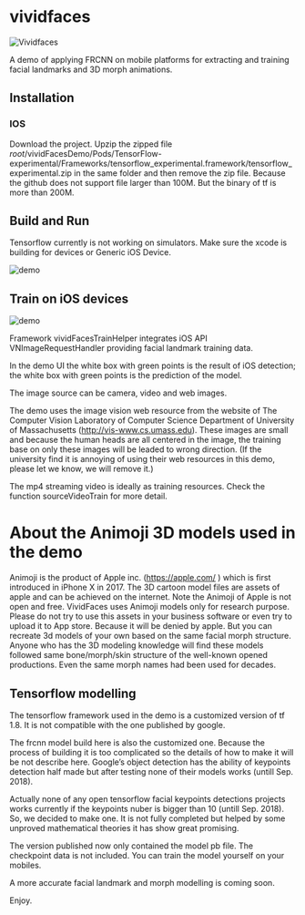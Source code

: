 # vividfaces
              
![Vividfaces](https://raw.githubusercontent.com/zoonewbie/vividfaces/master/launchScreengh.png) 

A demo of applying FRCNN on mobile platforms for extracting and training facial landmarks and 3D morph animations.

## Installation
### IOS
Download the project. 
Upzip the zipped file 
$root$/vividFacesDemo/Pods/TensorFlow-experimental/Frameworks/tensorflow_experimental.framework/tensorflow_experimental.zip
in the same folder and then remove the zip file.
Because the github does not support file larger than 100M. But the binary of tf is more than 200M.

## Build and Run
Tensorflow currently is not working on simulators. Make sure the xcode is building for devices or Generic iOS Device.

![demo](https://raw.githubusercontent.com/zoonewbie/vividfaces/master/screenshotgp.jpg) 


## Train on iOS devices

![demo](https://raw.githubusercontent.com/zoonewbie/vividfaces/master/landmark.jpg) 

Framework vividFacesTrainHelper integrates iOS API VNImageRequestHandler providing facial landmark training data. 

In the demo UI the white box with green points is the result of iOS detection; the white box with green points is the prediction of the model.


The image source can be camera, video and web images.

The demo uses the image vision web resource from the website of The Computer Vision Laboratory of  Computer Science Department of University of Massachusetts (http://vis-www.cs.umass.edu). These images are small and because the human heads are all centered in the image, the training base on only these images will be leaded to wrong direction. (If the university find it is annoying of using their web resources in this demo, please let we know, we will remove it.)

The mp4 streaming video is ideally as training resources. Check the function sourceVideoTrain for more detail.

# About the Animoji 3D models used in the demo
Animoji is the product of Apple inc. (https://apple.com/ ) which is first introduced in iPhone X in 2017. The 3D cartoon model files are assets of apple and can be achieved on the internet. Note the Animoji of Apple is not open and free.
VividFaces uses Animoji models only for research purpose. Please do not try to use this assets in your business software or even try to upload it to App store. Because it will be denied by apple.
But you can recreate 3d models of your own based on the same facial morph structure. Anyone who has the 3D modeling knowledge will find these models followed same bone/morph/skin structure of the well-known opened productions. Even the same morph names had been used for decades. 
 ## Tensorflow modelling

The tensorflow framework used in the demo is a customized version of tf 1.8. It is not compatible with the one published by google.

The frcnn model build here is also the customized one. Because the process of building it is too complicated so the details of how to make it will be not describe here. Google’s object detection has the ability of keypoints detection half made but after testing none of their models works (untill Sep. 2018). 

Actually none of any open tensorflow facial keypoints detections projects works currently if the keypoints nuber is bigger than 10 (untill Sep. 2018). So, we decided to make one. It is not fully completed but helped by some unproved mathematical theories it has show great promising.  

The version published now only contained the model pb file. The checkpoint data is not included. You can train the model yourself on your mobiles.

A more accurate facial landmark and morph modelling is coming soon.

Enjoy.
